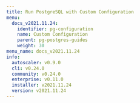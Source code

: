 ```yaml
---
title: Run PostgreSQL with Custom Configuration
menu:
  docs_v2021.11.24:
    identifier: pg-configuration
    name: Custom Configuration
    parent: pg-postgres-guides
    weight: 30
menu_name: docs_v2021.11.24
info:
  autoscaler: v0.9.0
  cli: v0.24.0
  community: v0.24.0
  enterprise: v0.11.0
  installer: v2021.11.24
  version: v2021.11.24
---
```


